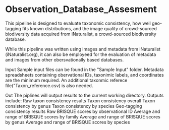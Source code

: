 # Observation_Database_Assesment

This pipeline is designed to evaluate taxonomic consistency, how well geo-tagging fits known distributions, and the image quality of crowd-sourced biodiversity data acquired from iNaturalist, a crowd-sourced biodiversity database.

While this pipeline was written using images and metadata from iNaturalist (iNaturalist.org), it can also be employeed for the evaluation of metadata and images from other obersvationally based databases.

Input
Sample input files can be found in the "Sample Input" folder. Metadata spreadsheets containing obervational IDs, taxonimic labels, and coordinates are the minimum required. An additional taxonmic referece file("Taxon_reference.csv) is also needed.

Out
The piplines will output results to the current working directory. 
Outputs include:
      Raw taxon consistency results
      Taxon consistency overall 
      Taxon consistency by genus
      Taxon consistency by species
      Geo-tagging consistency results
      Raw BRISQUE scores by observational ID
      Average and range of BRISQUE scores by family
      Average and range of BRISQUE scores by genus
      Average and range of BRISQUE scores by species
